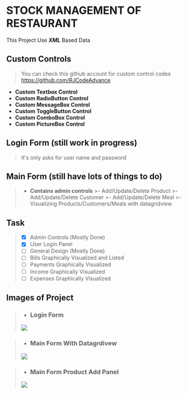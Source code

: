 # STOCK MANAGEMENT OF RESTAURANT

This Project Use ***XML*** Based Data

## Custom Controls
>You can check this github account for custom control codes https://github.com/RJCodeAdvance
- **Custom Textbox Control**
- **Custom RadioButton Control**
- **Custom MessageBox Control**
- **Custom ToggleButton Control**
- **Custom ComboBox Control**
- **Custom PictureBox Control**

## Login Form (still work in progress)
>It's only asks for user name and password

## Main Form (still have lots of things to do)
>- **Contains admin controls**
    >- Add/Update/Delete Product
    >- Add/Update/Delete Customer
    >- Add/Update/Delete Meal
    >- Visualizing Products/Customers/Meals with datagridview

## Task
>- [x] Admin Controls (Mostly Done)
>- [x] User Login Panel
>- [ ] General Design (Mostly Done)
>- [ ] Bills Graphically Visualized and Listed
>- [ ] Payments Graphically Visualized
>- [ ] Income Graphically Visualized
>- [ ] Expenses Graphically Visualized

## Images of Project

>- ### Login Form
> <img src="https://i.ibb.co/q97ZFnt/login.png">


>- ### Main Form With Datagrdivew
><img src="https://i.ibb.co/mBTns5j/mainpage.png">

>- ### Main Form Product Add Panel
><img src="https://i.ibb.co/jMRT2Yc/addproduct.png">